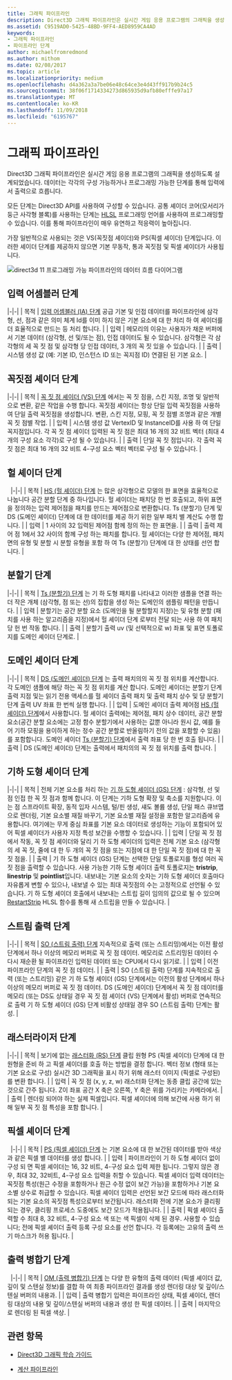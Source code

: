 ```yaml
---
title: 그래픽 파이프라인
description: Direct3D 그래픽 파이프라인은 실시간 게임 응용 프로그램의 그래픽을 생성하도록 설계되었습니다. 데이터는 각각의 구성 가능하거나 프로그래밍 가능한 단계를 통해 입력에서 출력으로 흐릅니다.
ms.assetid: C9519AD0-5425-48BD-9FF4-AED8959CA4AD
keywords:
- 그래픽 파이프라인
- 파이프라인 단계
author: michaelfromredmond
ms.author: mithom
ms.date: 02/08/2017
ms.topic: article
ms.localizationpriority: medium
ms.openlocfilehash: d4a362a3a7be06e48c64ce3e4d43ff917b9b24c5
ms.sourcegitcommit: 38f06f1714334273d865935d9afb80efffe97a17
ms.translationtype: MT
ms.contentlocale: ko-KR
ms.lasthandoff: 11/09/2018
ms.locfileid: "6195767"
---
```

# <a name="graphics-pipeline"></a>그래픽 파이프라인


Direct3D 그래픽 파이프라인은 실시간 게임 응용 프로그램의 그래픽을 생성하도록 설계되었습니다. 데이터는 각각의 구성 가능하거나 프로그래밍 가능한 단계를 통해 입력에서 출력으로 흐릅니다.

모든 단계는 Direct3D API를 사용하여 구성할 수 있습니다. 공통 셰이더 코어(모서리가 둥근 사각형 블록)를 사용하는 단계는 [HLSL](https://msdn.microsoft.com/library/windows/desktop/bb509561) 프로그래밍 언어를 사용하여 프로그래밍할 수 있습니다. 이를 통해 파이프라인이 매우 유연하고 적응력이 높아집니다.

가장 일반적으로 사용되는 것은 VS(꼭짓점 셰이더)와 PS(픽셀 셰이더) 단계입니다. 이러한 셰이더 단계를 제공하지 않으면 기본 무동작, 통과 꼭짓점 및 픽셀 셰이더가 사용됩니다.

![direct3d 11 프로그래밍 가능 파이프라인의 데이터 흐름 다이어그램](images/d3d11-pipeline-stages.jpg)

## <a name="input-assembler-stage"></a>입력 어셈블러 단계

|-|-| | 목적 | [입력 어셈블러 (IA) 단계](input-assembler-stage--ia-.md) 공급 기본 및 인접 데이터를 파이프라인에 삼각형, 선, 점과 같은 의미 체계 Id를 이미 하지 않은 기본 요소에 대 한 처리 하 여 셰이더를 더 효율적으로 만드는 등 처리 합니다. | | 입력 | 메모리의 이유는 사용자가 채운 버퍼에서 기본 데이터 (삼각형, 선 및/또는 점), 인접 데이터도 될 수 있습니다. 삼각형은 각 삼각형의 세 꼭 짓 점 및 삼각형 당 인접 데이터, 3 개의 꼭 짓 있을 수 있습니다. | | 출력 | 시스템 생성 값 (예: 기본 ID, 인스턴스 ID 또는 꼭지점 ID) 연결된 된 기본 요소. |

## <a name="vertex-shader-stage"></a>꼭짓점 셰이더 단계

|-|-| | 목적 | [꼭 짓 점 셰이더 (VS) 단계](vertex-shader-stage--vs-.md) 에서는 꼭 짓 점을, 스킨 지정, 조명 및 일반적으로 변환, 같은 작업을 수행 합니다. 꼭짓점 셰이더는 항상 단일 입력 꼭짓점을 사용하여 단일 출력 꼭짓점을 생성합니다. 변환, 스킨 지정, 모핑, 꼭 짓 점별 조명과 같은 개별 꼭 짓 점별 작업. | | 입력 | 시스템 생성 값 VertexID 및 InstanceID를 사용 하 여 단일 꼭지점입니다. 각 꼭 짓 점 셰이더 입력된 꼭 짓 점은 최대 16 개의 32 비트 벡터 (최대 4 개의 구성 요소 각각)로 구성 될 수 있습니다. | | 출력 | 단일 꼭 짓 점입니다. 각 출력 꼭 짓 점은 최대 16 개의 32 비트 4-구성 요소 벡터 벡터로 구성 될 수 있습니다. |
 
## <a name="hull-shader-stage"></a>헐 셰이더 단계
 
|-|-| | 목적 | [HS (헐 셰이더) 단계](hull-shader-stage--hs-.md) 는 많은 삼각형으로 모델의 한 표면을 효율적으로 나눕니다 공간 분할 단계 중 하나입니다. 헐 셰이더는 패치당 한 번 호출되고, 하위 표면을 정의하는 입력 제어점을 패치를 만드는 제어점으로 변환합니다. Ts (분할기) 단계 및 DS (도메인 셰이더) 단계에 대 한 데이터를 제공 하기 위한 일부 패치 별 계산도 수행 합니다. | | 입력 | 1 사이의 32 입력된 제어점 함께 정의 하는 한 표면을. | | 출력 | 출력 제어 점 1에서 32 사이의 함께 구성 하는 패치를 합니다. 헐 셰이더는 다양 한 제어점, 패치 면의 유형 및 분할 시 분할 유형을 포함 하 여 Ts (분할기) 단계에 대 한 상태를 선언 합니다. |

## <a name="tessellator-stage"></a>분할기 단계

|-|-| | 목적 | [Ts (분할기) 단계](tessellator-stage--ts-.md) 는 기 하 도형 패치를 나타내고 이러한 샘플을 연결 하는 더 작은 개체 (삼각형, 점 또는 선)의 집합을 생성 하는 도메인의 샘플링 패턴을 만듭니다. | | 입력 | 분할기는 공간 분할 요소 (도메인을 될 분할할지 지정)는 및 유형 분할 (패치를 사용 하는 알고리즘을 지정)에서 헐 셰이더 단계 로부터 전달 되는 사용 하 여 패치 당 헌 번 작동 합니다. | | 출력 | 분할기 출력 uv (및 선택적으로 w) 좌표 및 표면 토폴로지를 도메인 셰이더 단계로. |

## <a name="domain-shader-stage"></a>도메인 셰이더 단계

|-|-| | 목적 | [DS (도메인 셰이더) 단계](domain-shader-stage--ds-.md) 는 출력 패치의의 꼭 짓 점 위치를 계산합니다. 각 도메인 샘플에 해당 하는 꼭 짓 점 위치를 계산 합니다. 도메인 셰이더는 분할기 단계 출력 지점 및는 읽기 전용 액세스를 헐 셰이더 출력 패치 및 출력 패치 상수 및 당 분할기 단계 출력 UV 좌표 한 번씩 실행 합니다. | | 입력 | 도메인 셰이더 출력 제어점 [HS (헐 셰이더) 단계](hull-shader-stage--hs-.md)에서 사용합니다. 헐 셰이더 출력에는 제어점, 패치 상수 데이터, 공간 분할 요소(공간 분할 요소에는 고정 함수 분할기에서 사용하는 값뿐 아니라 원시 값, 예를 들어 기하 모핑을 용이하게 하는 정수 공간 분할로 반올림하기 전의 값을 포함할 수 있음)를 포함합니다. 도메인 셰이더 [Ts (분할기) 단계](tessellator-stage--ts-.md)에서 출력 좌표 당 한 번 호출 됩니다. | | 출력 | DS (도메인 셰이더) 단계는 출력에서 패치의의 꼭 짓 점 위치를 출력 합니다. |

## <a name="geometry-shader-stage"></a>기하 도형 셰이더 단계

|-|-| | 목적 | 전체 기본 요소를 처리 하는 [기 하 도형 셰이더 (GS) 단계](geometry-shader-stage--gs-.md) : 삼각형, 선 및 점 인접 한 꼭 짓 점과 함께 합니다. 이 단계는 기하 도형 확장 및 축소를 지원합니다. 이는 점 스프라이트 확장, 동적 입자 시스템, 털/핀 생성, 섀도 볼륨 생성, 단일 패스 큐브맵으로 렌더링, 기본 요소별 재질 바꾸기, 기본 요소별 재질 설정을 포함한 알고리즘에 유용합니다. 여기에는 무게 중심 좌표를 기본 요소 데이터로 생성하는 기능이 포함되어 있어 픽셀 셰이더가 사용자 지정 특성 보간을 수행할 수 있습니다. | | 입력 | 단일 꼭 짓 점에서 작동, 꼭 짓 점 셰이더와 달리 기 하 도형 셰이더의 입력은 전체 기본 요소 (삼각형의 세 꼭 짓, 줄에 대 한 두 개의 꼭 짓 점을 또는 지점에 대 한 단일 꼭 짓 점)에 대 한 꼭 짓 점을. | | 출력 | 기 하 도형 셰이더 (GS) 단계는 선택한 단일 토폴로지를 형성 여러 꼭 짓 점을 출력할 수 있습니다. 사용 가능한 기하 도형 셰이더 출력 토폴로지는 <strong>tristrip</strong>, <strong>linestrip</strong> 및 <strong>pointlist</strong>입니다. 내보내는 기본 요소의 숫자는 기하 도형 셰이더 호출마다 자유롭게 변할 수 있으나, 내보낼 수 있는 최대 꼭짓점의 수는 고정적으로 선언될 수 있습니다. 기 하 도형 셰이더 호출에서 내보내는 스트립 길이 임의의 값으로 될 수 있으며 [RestartStrip](https://msdn.microsoft.com/library/windows/desktop/bb509660) HLSL 함수를 통해 새 스트립을 만들 수 있습니다. |

## <a name="stream-output-stage"></a>스트림 출력 단계

|-|-| | 목적 | [SO (스트림 출력) 단계](stream-output-stage--so-.md) 지속적으로 출력 (또는 스트리밍)에서는 이전 활성 단계에서 하나 이상의 메모리 버퍼로 꼭 짓 점 데이터. 메모리로 스트리밍된 데이터 수 다시 재순환 될 파이프라인 입력된 데이터 또는 CPU에서 다시 읽기로. | | 입력 | 이전 파이프라인 단계의 꼭 짓 점 데이터. | | 출력 | SO (스트림 출력) 단계를 지속적으로 출력 (또는 스트리밍) 같은 기 하 도형 셰이더 (GS) 단계에서는 이전의 활성 단계에서 하나 이상의 메모리 버퍼로 꼭 짓 점 데이터. DS (도메인 셰이더) 단계에서 꼭 짓 점 데이터를 메모리 (또는 DS도 상태일 경우 꼭 짓 점 셰이더 (VS) 단계에서 활성) 버퍼로 연속적으로 출력 기 하 도형 셰이더 (GS) 단계 비활성 상태일 경우 SO (스트림 출력) 단계는 활성. |

## <a name="rasterizer-stage"></a>래스터라이저 단계

|-|-| | 목적 | 보기에 없는 [래스터화 (RS) 단계](rasterizer-stage--rs-.md) 클립 원형 PS (픽셀 셰이더) 단계에 대 한 원형을 준비 하 고 픽셀 셰이더를 호출 하는 방법을 결정 합니다. 벡터 정보 (형태 또는 기본 요소로 구성) 실시간 3D 그래픽을 표시 하기 위해 래스터 이미지 (픽셀로 구성된)를 변환 합니다. | | 입력 | 꼭 짓 점 (x, y, z, w) 래스터화 단계는 동종 클립 공간에 있는 것으로 간주 됩니다. Z이 좌표 공간 X 축은 오른쪽, Y 축은 위를 가리키는 카메라에서. | | 출력 | 렌더링 되어야 하는 실제 픽셀입니다. 픽셀 셰이더에 의해 보간에 사용 하기 위해 일부 꼭 짓 점 특성을 포함 합니다. |

## <a name="pixel-shader-stage"></a>픽셀 셰이더 단계
 
|-|-| | 목적 | [PS (픽셀 셰이더) 단계](pixel-shader-stage--ps-.md) 는 기본 요소에 대 한 보간된 데이터를 받아 색상과 같은 픽셀 별 데이터를 생성 합니다. | | 입력 | 파이프라인이 기 하 도형 셰이더 없이 구성 되 면 픽셀 셰이더는 16, 32 비트, 4-구성 요소 입력 제한 됩니다. 그렇지 않은 경우, 최대 32, 32비트, 4-구성 요소 입력을 취할 수 있습니다. 픽셀 셰이더 입력 데이터는 꼭짓점 특성(원근 수정을 포함하거나 원근 수정 없이 보간 가능)을 포함하거나 기본 요소별 상수로 취급할 수 있습니다. 픽셀 셰이더 입력은 선언된 보간 모드에 따라 래스터화되는 기본 요소의 꼭짓점 특성으로부터 보간됩니다. 래스터화 전에 기본 요소가 클리핑되는 경우, 클리핑 프로세스 도중에도 보간 모드가 적용됩니다. | | 출력 | 픽셀 셰이더 출력할 수 최대 8, 32 비트, 4-구성 요소 색 또는 색 픽셀이 삭제 된 경우. 사용할 수 있습니다; 전에 픽셀 셰이더 출력 등록 구성 요소를 선언 합니다. 각 등록에는 고유의 출력 쓰기 마스크가 허용 됩니다. |

## <a name="output-merger-stage"></a>출력 병합기 단계
 
|-|-| | 목적 | [OM (출력 병합기) 단계](output-merger-stage--om-.md) 는 다양 한 유형의 출력 데이터 (픽셀 셰이더 값, 깊이 및 스텐실 정보)를 결합 하 여 최종 파이프라인 결과를 생성 렌더링 대상 및 깊이/스텐실 버퍼의 내용과. | | 입력 | 출력 병합기 입력은 파이프라인 상태, 픽셀 셰이더, 렌더링 대상의 내용 및 깊이/스텐실 버퍼의 내용과 생성 한 픽셀 데이터. | | 출력 | 마지막으로 렌더링 된 픽셀 색상. |

## <a name="related-topics"></a>관련 항목

- [Direct3D 그래픽 학습 가이드](index.md)

- [계산 파이프라인](compute-pipeline.md)
